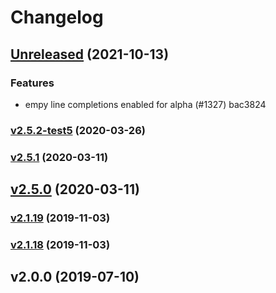 # Changelog

## [Unreleased]() (2021-10-13)

### Features

* empy line completions enabled for alpha (#1327) bac3824


### [v2.5.2-test5]() (2020-03-26)


### [v2.5.1]() (2020-03-11)


## [v2.5.0]() (2020-03-11)


### [v2.1.19]() (2019-11-03)


### [v2.1.18]() (2019-11-03)


## v2.0.0 (2019-07-10)


